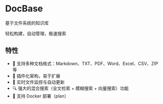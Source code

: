 # DocBase

基于文件系统的知识库

轻松构建，自动管理，极速搜索

## 特性

- 📂 支持多种文档格式：Markdown、TXT、PDF、Word、Excel、CSV、ZIP 等
- 🧩 插件化架构，易于扩展
- 🚀 实时文件监控与自动更新
- 🔍 强大的混合搜索（全文检索 + 模糊搜索 + 向量搜索）功能
- 🐳 支持 Docker 部署（plan）

<!-- 基本 -->
<!-- TODO docker 文件监视正常运行 -->
<!-- TODO 支持作为 dify 的外部库使用 -->
<!-- TODO 打包 docker-compose 镜像 (docbase + meilisearch) -->
<!-- TODO 文档和网站 -->
<!-- TODO 上架 1panel -->

<!-- 下一步区域 -->

<!-- 工程化 -->
<!-- TODO 单元测试 -->
<!-- TODO 打点日志 -->

<!-- 功能 -->
<!-- TODO 插件管理 API -->
<!-- TODO 多知识库功能 -->
<!-- TODO 多模态文档加载器（DocLoader 返回更多元信息） -->

<!-- 性能优化 -->
<!-- TODO 校验 doc hash 是否存在放到 docloader 执行前 -->
<!-- TODO 搜索后文件校验异步化 -->
<!-- TODO 流式加载文档(使用https://llm-tools.mintlify.app/components/data-sources/overview) -->
